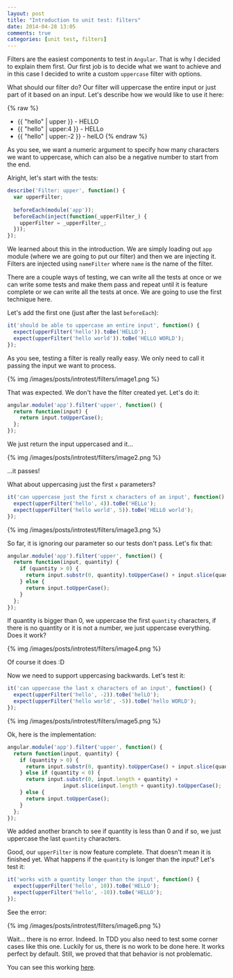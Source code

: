 ```yaml
---
layout: post
title: "Introduction to unit test: filters"
date: 2014-04-28 13:05
comments: true
categories: [unit test, filters]
---
```


Filters are the easiest components to test in `Angular`. That is why I decided to explain them first. Our first job is to decide what we want to achieve and in this case I decided to write a custom `uppercase` filter with options.

What should our filter do? Our filter will uppercase the entire input or just part of it based on an input. Let's describe how we would like to use it here:
<!--more-->
{% raw %}
* {{ "hello" | upper }} - HELLO
* {{ "hello" | upper:4 }} - HELLo
* {{ "hello" | upper:-2 }} - helLO
{% endraw %}

As you see, we want a numeric argument to specify how many characters we want to uppercase, which can also be a negative number to start from the end.

Alright, let's start with the tests:

```javascript
describe('Filter: upper', function() {
  var upperFilter;
  
  beforeEach(module('app'));
  beforeEach(inject(function(_upperFilter_) {
    upperFilter = _upperFilter_;
  }));
});
```

We learned about this in the introduction. We are simply loading out `app` module (where we are going to put our filter) and then we are injecting it. Filters are injected using `nameFilter` where `name` is the name of the filter.

There are a couple ways of testing, we can write all the tests at once or we can write some tests and make them pass and repeat until it is feature complete or we can write all the tests at once. We are going to use the first technique here.

Let's add the first one (just after the last `beforeEach`):

```javascript
it('should be able to uppercase an entire input', function() {
  expect(upperFilter('hello')).toBe('HELLO');
  expect(upperFilter('hello world')).toBe('HELLO WORLD');
});
```

As you see, testing a filter is really really easy. We only need to call it passing the input we want to process.

{% img /images/posts/introtest/filters/image1.png %}

That was expected. We don't have the filter created yet. Let's do it:

```javascript
angular.module('app').filter('upper', function() {
  return function(input) {
    return input.toUpperCase();
  };
});
```

We just return the input uppercased and it...

{% img /images/posts/introtest/filters/image2.png %}

...it passes!

What about uppercasing just the first `x` parameters?

```javascript
it('can uppercase just the first x characters of an input', function() {
  expect(upperFilter('hello', 4)).toBe('HELLo');
  expect(upperFilter('hello world', 5)).toBe('HELLO world');
});
```

{% img /images/posts/introtest/filters/image3.png %}

So far, it is ignoring our parameter so our tests don't pass. Let's fix that:

```javascript
angular.module('app').filter('upper', function() {
  return function(input, quantity) {
    if (quantity > 0) {
      return input.substr(0, quantity).toUpperCase() + input.slice(quantity);
    } else {
      return input.toUpperCase();
    }
  };
});
```

If quantity is bigger than 0, we uppercase the first `quantity` characters, if there is no quantity or it is not a number, we just uppercase everything. Does it work?

{% img /images/posts/introtest/filters/image4.png %}

Of course it does :D

Now we need to support uppercasing backwards. Let's test it:

```javascript
it('can uppercase the last x characters of an input', function() {
  expect(upperFilter('hello', -2)).toBe('helLO');
  expect(upperFilter('hello world', -5)).toBe('hello WORLD');
});
```

{% img /images/posts/introtest/filters/image5.png %}

Ok, here is the implementation:

```javascript
angular.module('app').filter('upper', function() {
  return function(input, quantity) {
    if (quantity > 0) {
      return input.substr(0, quantity).toUpperCase() + input.slice(quantity);
    } else if (quantity < 0) {
      return input.substr(0, input.length + quantity) +
                  input.slice(input.length + quantity).toUpperCase();
    } else {
      return input.toUpperCase();
    }
  };
});
```

We added another branch to see if quantity is less than 0 and if so, we just uppercase the last `quantity` characters.

Good, our `upperFilter` is now feature complete. That doesn't mean it is finished yet. What happens if the `quantity` is longer than the input? Let's test it:

```javascript
it('works with a quantity longer than the input', function() {
  expect(upperFilter('hello', 10)).toBe('HELLO');
  expect(upperFilter('hello', -10)).toBe('HELLO');
});
```

See the error:

{% img /images/posts/introtest/filters/image6.png %}

Wait... there is no error. Indeed. In TDD you also need to test some corner cases like this one. Luckily for us, there is no work to be done here. It works perfect by default. Still, we proved that that behavior is not problematic.

You can see this working [here](http://plnkr.co/edit/A30YLsXFNxzRXWBVlqIH?p=preview).
